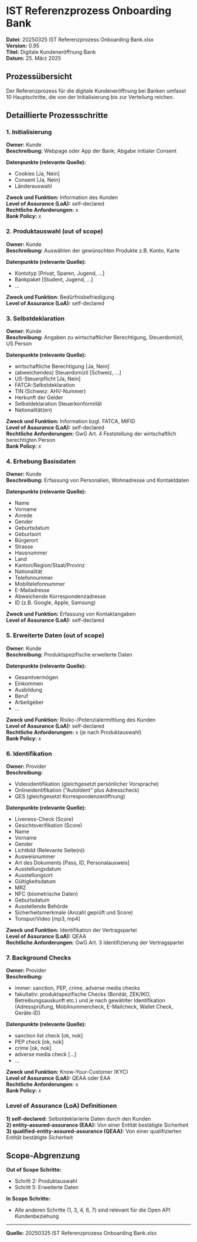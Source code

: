 # IST Referenzprozess Onboarding Bank

**Datei:** 20250325 IST Referenzprozess Onboarding Bank.xlsx  
**Version:** 0.95  
**Titel:** Digitale Kundeneröffnung Bank  
**Datum:** 25. März 2025

## Prozessübersicht

Der Referenzprozess für die digitale Kundeneröffnung bei Banken umfasst 10 Hauptschritte, die von der Initialisierung bis zur Verteilung reichen.

## Detaillierte Prozessschritte

### 1. Initialisierung
**Owner:** Kunde  
**Beschreibung:** Webpage oder App der Bank; Abgabe initialer Consent

**Datenpunkte (relevante Quelle):**
- Cookies [Ja, Nein]
- Consent [Ja, Nein]
- Länderauswahl

**Zweck und Funktion:** Information des Kunden  
**Level of Assurance (LoA):** self-declared  
**Rechtliche Anforderungen:** x  
**Bank Policy:** x

### 2. Produktauswahl (out of scope)
**Owner:** Kunde  
**Beschreibung:** Auswählen der gewünschten Produkte z.B. Konto, Karte

**Datenpunkte (relevante Quelle):**
- Kontotyp [Privat, Sparen, Jugend, ...]
- Bankpaket [Student, Jugend, ...]
- ...

**Zweck und Funktion:** Bedürfnisbefriedigung  
**Level of Assurance (LoA):** self-declared

### 3. Selbstdeklaration
**Owner:** Kunde  
**Beschreibung:** Angaben zu wirtschaftlicher Berechtigung, Steuerdomizil, US Person

**Datenpunkte (relevante Quelle):**
- wirtschaftliche Berechtigung [Ja, Nein]
- (abweichendes) Steuerdomizil [Schweiz, ...]
- US-Steuerpflicht [Ja, Nein]
- FATCA-Selbstdeklaration
- TIN (Schweiz: AHV-Nummer)
- Herkunft der Gelder
- Selbstdeklaration Steuerkonformität
- Nationalität(en)

**Zweck und Funktion:** Information bzgl. FATCA, MIFID  
**Level of Assurance (LoA):** self-declared  
**Rechtliche Anforderungen:** GwG Art. 4 Feststellung der wirtschaftlich berechtigten Person  
**Bank Policy:** x

### 4. Erhebung Basisdaten
**Owner:** Kunde  
**Beschreibung:** Erfassung von Personalien, Wohnadresse und Kontaktdaten

**Datenpunkte (relevante Quelle):**
- Name
- Vorname
- Anrede
- Gender
- Geburtsdatum
- Geburtsort
- Bürgerort
- Strasse
- Hausnummer
- Land
- Kanton/Region/Staat/Provinz
- Nationalität
- Telefonnummer
- Mobiltelefonnummer
- E-Mailadresse
- Abweichende Korrespondenzadresse
- ID (z.B. Google, Apple, Samsung)

**Zweck und Funktion:** Erfassung von Kontaktangaben  
**Level of Assurance (LoA):** self-declared

### 5. Erweiterte Daten (out of scope)
**Owner:** Kunde  
**Beschreibung:** Produktspezifische erweiterte Daten

**Datenpunkte (relevante Quelle):**
- Gesamtvermögen
- Einkommen
- Ausbildung
- Beruf
- Arbeitgeber
- ...

**Zweck und Funktion:** Risiko-/Potenzialermittlung des Kunden  
**Level of Assurance (LoA):** self-declared  
**Rechtliche Anforderungen:** x (je nach Produktauswahl)  
**Bank Policy:** x

### 6. Identifikation
**Owner:** Provider  
**Beschreibung:** 
- Videoidentifikation (gleichgesetzt persönlicher Vorsprache)
- Onlineidentifikation ("AutoIdent" plus Adresscheck)
- QES (gleichgesetzt Korrespondenzeröffnung)

**Datenpunkte (relevante Quelle):**
- Liveness-Check (Score)
- Gesichtsverifikation (Score)
- Name
- Vorname
- Gender
- Lichtbild (Relevante Seite(n))
- Ausweisnummer
- Art des Dokuments [Pass, ID, Personalausweis]
- Ausstellungsdatum
- Ausstellungsort
- Gültigkeitsdatum
- MRZ
- NFC (biometrische Daten)
- Geburtsdatum
- Ausstellende Behörde
- Sicherheitsmerkmale (Anzahl geprüft und Score)
- Tonspur/Video [mp3, mp4]

**Zweck und Funktion:** Identifikation der Vertragspartei  
**Level of Assurance (LoA):** QEAA  
**Rechtliche Anforderungen:** GwG Art. 3 Identifizierung der Vertragspartei

### 7. Background Checks
**Owner:** Provider  
**Beschreibung:** 
- immer: sanction, PEP, crime, adverse media checks
- fakultativ: produktspezifische Checks (Bonität, ZEK/IKO, Betreibungsauskunft etc.) und je nach gewählter Identifikation (Adressprüfung, Mobilnummercheck, E-Mailcheck, Wallet Check, Geräte-ID)

**Datenpunkte (relevante Quelle):**
- sanction list check [ok, nok]
- PEP check [ok, nok]
- crime [ok, nok]
- adverse media check [...]
- ...

**Zweck und Funktion:** Know-Your-Customer (KYC)  
**Level of Assurance (LoA):** QEAA oder EAA  
**Rechtliche Anforderungen:** x  
**Bank Policy:** x

### Level of Assurance (LoA) Definitionen

**1) self-declared:** Selbstdeklarierte Daten durch den Kunden  
**2) entity-assured-assurance (EAA):** Von einer Entität bestätigte Sicherheit  
**3) qualified-entity-assured-assurance (QEAA):** Von einer qualifizierten Entität bestätigte Sicherheit

## Scope-Abgrenzung

**Out of Scope Schritte:**
- Schritt 2: Produktauswahl
- Schritt 5: Erweiterte Daten

**In Scope Schritte:**
- Alle anderen Schritte (1, 3, 4, 6, 7) sind relevant für die Open API Kundenbeziehung

---

**Quelle:** 20250325 IST Referenzprozess Onboarding Bank.xlsx